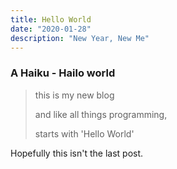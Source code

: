 ```yaml
---
title: Hello World
date: "2020-01-28"
description: "New Year, New Me"
---
```


### A Haiku - Hailo world

> this is my new blog
>
> and like all things programming,
>
> starts with 'Hello World'

Hopefully this isn't the last post.

